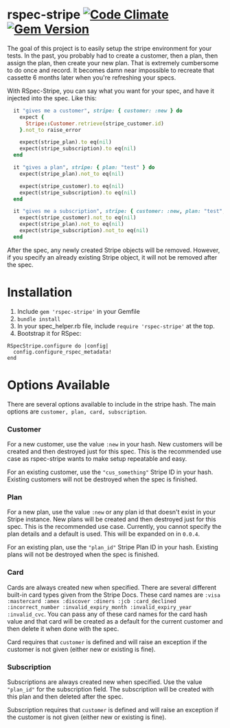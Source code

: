 rspec-stripe [![Code Climate](https://codeclimate.com/github/sb8244/rspec-stripe/badges/gpa.svg)](https://codeclimate.com/github/sb8244/rspec-stripe) [![Gem Version](https://badge.fury.io/rb/rspec-stripe.svg)](http://badge.fury.io/rb/rspec-stripe)
============

The goal of this project is to easily setup the stripe environment for your tests. In the past, you probably had to create a customer, then a plan, then assign the plan, then create your new plan. That is extremely cumbersome to do once and record. It becomes damn near impossible to recreate that cassette 6 months later when you're refreshing your specs.

With RSpec-Stripe, you can say what you want for your spec, and have it injected into the spec. Like this:

```ruby
  it "gives me a customer", stripe: { customer: :new } do
    expect {
      Stripe::Customer.retrieve(stripe_customer.id)
    }.not_to raise_error

    expect(stripe_plan).to eq(nil)
    expect(stripe_subscription).to eq(nil)
  end

  it "gives a plan", stripe: { plan: "test" } do
    expect(stripe_plan).not_to eq(nil)

    expect(stripe_customer).to eq(nil)
    expect(stripe_subscription).to eq(nil)
  end

  it "gives me a subscription", stripe: { customer: :new, plan: "test", subscription: "test" } do
    expect(stripe_customer).not_to eq(nil)
    expect(stripe_plan).not_to eq(nil)
    expect(stripe_subscription).not_to eq(nil)
  end
```

After the spec, any newly created Stripe objects will be removed. However, if you specify an already existing Stripe object, it will not be removed after the spec.

Installation
============

1. Include `gem 'rspec-stripe'` in your Gemfile
2. `bundle install`
3. In your spec_helper.rb file, include `require 'rspec-stripe'` at the top.
4. Bootstrap it for RSpec:

```
RSpecStripe.configure do |config|
  config.configure_rspec_metadata!
end
```

Options Available
============

There are several options available to include in the stripe hash. The main options are `customer, plan, card, subscription`.

### Customer
For a new customer, use the value `:new` in your hash. New customers will be created and then destroyed just for this spec. This is the recommended use case as rspec-stripe wants to make setup repeatable and easy.

For an existing customer, use the `"cus_something"` Stripe ID in your hash. Existing customers will not be destroyed when the spec is finished.

### Plan
For a new plan, use the value `:new` or any plan id that doesn't exist in your Stripe instance. New plans will be created and then destroyed just for this spec. This is the recommended use case. Currently, you cannot specify the plan details and a default is used. This will be expanded on in `0.0.4`.

For an existing plan, use the `"plan_id"` Stripe Plan ID in your hash. Existing plans will not be destroyed when the spec is finished.

### Card
Cards are always created new when specified. There are several different built-in card types given from the Stripe Docs. These card names are `:visa :mastercard :amex :discover :diners :jcb :card_declined :incorrect_number :invalid_expiry_month :invalid_expiry_year :invalid_cvc`. You can pass any of these card names for the card hash value and that card will be created as a default for the current customer and then delete it when done with the spec.

Card requires that `customer` is defined and will raise an exception if the customer is not given (either new or existing is fine).

### Subscription
Subscriptions are always created new when specified. Use the value `"plan_id"` for the subscription field. The subscription will be created with this plan and then deleted after the spec.

Subscription requires that `customer` is defined and will raise an exception if the customer is not given (either new or existing is fine).
